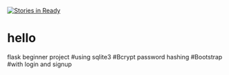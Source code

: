 [![Stories in Ready](https://badge.waffle.io/hirokgreen/greenbook.png?label=ready&title=Ready)](https://waffle.io/hirokgreen/greenbook)
# hello
flask beginner project
#using sqlite3
#Bcrypt password hashing
#Bootstrap
#with login and signup
